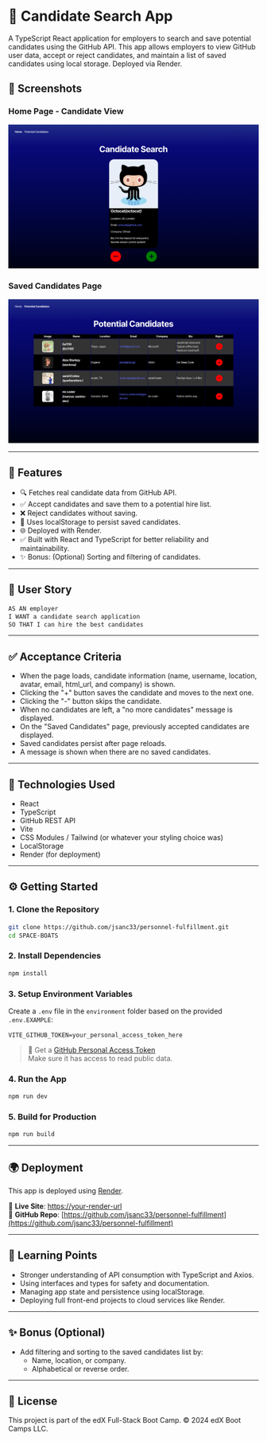 
# 🚀 Candidate Search App

A TypeScript React application for employers to search and save potential candidates using the GitHub API. This app allows employers to view GitHub user data, accept or reject candidates, and maintain a list of saved candidates using local storage. Deployed via Render.

## 📸 Screenshots

### Home Page - Candidate View
![Candidate Search](./Assets/13-01-candidate_search_homepage.png)

### Saved Candidates Page
![Saved Candidates](./Assets/13-02-candidate_search_potential_candidates.png)

---

## 🧩 Features

- 🔍 Fetches real candidate data from GitHub API.
- ✅ Accept candidates and save them to a potential hire list.
- ❌ Reject candidates without saving.
- 💾 Uses localStorage to persist saved candidates.
- 🌐 Deployed with Render.
- ✅ Built with React and TypeScript for better reliability and maintainability.
- ✨ Bonus: (Optional) Sorting and filtering of candidates.

---

## 📖 User Story

```
AS AN employer  
I WANT a candidate search application  
SO THAT I can hire the best candidates  
```

---

## ✅ Acceptance Criteria

- When the page loads, candidate information (name, username, location, avatar, email, html_url, and company) is shown.
- Clicking the "+" button saves the candidate and moves to the next one.
- Clicking the "-" button skips the candidate.
- When no candidates are left, a "no more candidates" message is displayed.
- On the "Saved Candidates" page, previously accepted candidates are displayed.
- Saved candidates persist after page reloads.
- A message is shown when there are no saved candidates.

---

## 🧪 Technologies Used

- React
- TypeScript
- GitHub REST API
- Vite
- CSS Modules / Tailwind (or whatever your styling choice was)
- LocalStorage
- Render (for deployment)

---

## ⚙️ Getting Started

### 1. Clone the Repository

```bash
git clone https://github.com/jsanc33/personnel-fulfillment.git
cd SPACE-BOATS
```

### 2. Install Dependencies

```bash
npm install
```

### 3. Setup Environment Variables

Create a `.env` file in the `environment` folder based on the provided `.env.EXAMPLE`:

```
VITE_GITHUB_TOKEN=your_personal_access_token_here
```

> 🔐 Get a [GitHub Personal Access Token](https://docs.github.com/en/authentication/keeping-your-account-and-data-secure/managing-your-personal-access-tokens#creating-a-fine-grained-personal-access-token)  
> Make sure it has access to read public data.

### 4. Run the App

```bash
npm run dev
```

### 5. Build for Production

```bash
npm run build
```

---

## 🌍 Deployment

This app is deployed using [Render](https://render.com).

🔗 **Live Site**: [https://your-render-url](https://your-render-url)  
🔗 **GitHub Repo**: [https://github.com/jsanc33/personnel-fulfillment](https://github.com/jsanc33/personnel-fulfillment)

---

## 🧠 Learning Points

- Stronger understanding of API consumption with TypeScript and Axios.
- Using interfaces and types for safety and documentation.
- Managing app state and persistence using localStorage.
- Deploying full front-end projects to cloud services like Render.

---

## ✨ Bonus (Optional)

- Add filtering and sorting to the saved candidates list by:
  - Name, location, or company.
  - Alphabetical or reverse order.

---

## 📝 License

This project is part of the edX Full-Stack Boot Camp. © 2024 edX Boot Camps LLC.
